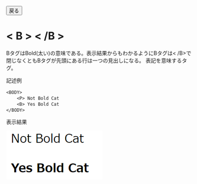 <button type="button" onclick="history.back()">戻る</button>


# < B > < /B >
BタグはBold(太い)の意味である。表示結果からもわかるようにBタグは< /B>で閉じなくともBタグが先頭にある行は一つの見出しになる。
表記を意味するタグ。

記述例 [](変更しない)

```
<BODY>
    <P> Not Bold Cat
    <B> Yes Bold Cat
</BODY>
```

表示結果　[](変更しない)

![](../goto/b.png)
